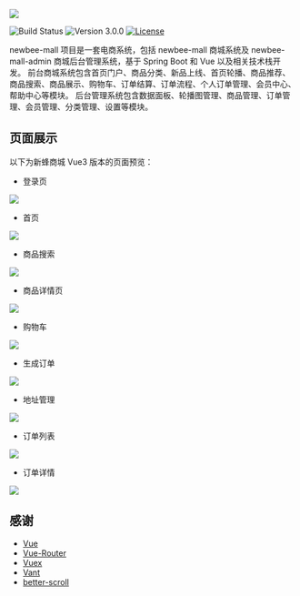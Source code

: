 ![](static-files/newbee-mall.png)

![Build Status](https://img.shields.io/badge/build-passing-green.svg)
![Version 3.0.0](https://img.shields.io/badge/version-3.0.0-yellow.svg)
[![License](https://img.shields.io/badge/license-GPL3.0-blue.svg)](https://github.com/newbee-ltd/newbee-mall-vue3-app/blob/master/LICENSE)

newbee-mall 项目是一套电商系统，包括 newbee-mall 商城系统及 newbee-mall-admin 商城后台管理系统，基于 Spring Boot 和 Vue 以及相关技术栈开发。 前台商城系统包含首页门户、商品分类、新品上线、首页轮播、商品推荐、商品搜索、商品展示、购物车、订单结算、订单流程、个人订单管理、会员中心、帮助中心等模块。 后台管理系统包含数据面板、轮播图管理、商品管理、订单管理、会员管理、分类管理、设置等模块。

## 页面展示

以下为新蜂商城 Vue3 版本的页面预览：

- 登录页

![](newbee-mall-vue3-app/static-files/登录.png)

- 首页

![](newbee-mall-vue3-app/static-files/首页.png)

- 商品搜索

![](newbee-mall-vue3-app/static-files/商品搜索.png)

- 商品详情页

![](newbee-mall-vue3-app/static-files/详情页.png)

- 购物车

![](newbee-mall-vue3-app/static-files/购物车.png)

- 生成订单

![](static-files/生成订单.png)

- 地址管理

![](newbee-mall-vue3-app/static-files/地址管理.png)

- 订单列表

![](newbee-mall-vue3-app/static-files/订单列表.png)

- 订单详情

![](newbee-mall-vue3-app/static-files/订单详情.png)

## 感谢

- [Vue](https://github.com/vuejs/vue)
- [Vue-Router](https://github.com/vuejs/vue-router-next)
- [Vuex](https://github.com/vuejs/vuex/tree/4.0)
- [Vant](https://github.com/youzan/vant)
- [better-scroll](https://github.com/ustbhuangyi/better-scroll)
